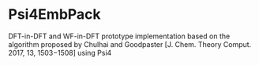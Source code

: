 # Psi4EmbPack
DFT-in-DFT and WF-in-DFT prototype implementation based on the algorithm proposed by Chulhai and Goodpaster  [J. Chem. Theory Comput. 2017, 13, 1503−1508] using Psi4
